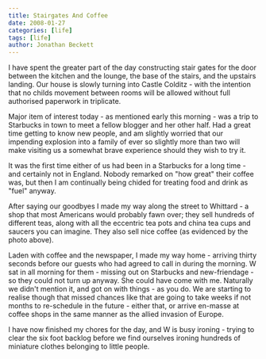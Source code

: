 ```yaml
---
title: Stairgates And Coffee
date: 2008-01-27
categories: [life]
tags: [life]
author: Jonathan Beckett
---
```


I have spent the greater part of the day constructing stair gates for the door between the kitchen and the lounge, the base of the stairs, and the upstairs landing. Our house is slowly turning into Castle Colditz - with the intention that no childs movement between rooms will be allowed without full authorised paperwork in triplicate.

Major item of interest today - as mentioned early this morning - was a trip to Starbucks in town to meet a fellow blogger and her other half. Had a great time getting to know new people, and am slightly worried that our impending explosion into a family of ever so slightly more than two will make visiting us a somewhat brave experience should they wish to try it.

It was the first time either of us had been in a Starbucks for a long time - and certainly not in England. Nobody remarked on "how great" their coffee was, but then I am continually being chided for treating food and drink as "fuel" anyway.

After saying our goodbyes I made my way along the street to Whittard - a shop that most Americans would probably fawn over; they sell hundreds of different teas, along with all the eccentric tea pots and china tea cups and saucers you can imagine. They also sell nice coffee (as evidenced by the photo above).

Laden with coffee and the newspaper, I made my way home - arriving thirty seconds before our guests who had agreed to call in during the morning. W sat in all morning for them - missing out on Starbucks and new-friendage - so they could not turn up anyway. She could have come with me. Naturally we didn't mention it, and got on with things - as you do. We are starting to realise though that missed chances like that are going to take weeks if not months to re-schedule in the future - either that, or arrive en-masse at coffee shops in the same manner as the allied invasion of Europe.

I have now finished my chores for the day, and W is busy ironing - trying to clear the six foot backlog before we find ourselves ironing hundreds of miniature clothes belonging to little people.